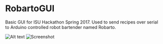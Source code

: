 # RobartoGUI

Basic GUI for ISU Hackathon Spring 2017. Used to send recipes over serial
to Arduino controlled robot bartender named Robarto.

![Alt text](include/MainScreen.jpg?raw=true "Main Screen")
![Screenshot](include/MainScreen.jpg)
